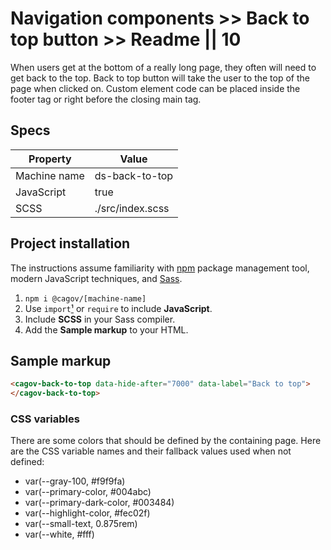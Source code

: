 # Navigation components >> Back to top button >> Readme || 10

When users get at the bottom of a really long page, they often will need to get back to the top. Back to top button will take the user to the top of the page when clicked on. Custom element code can be placed inside the footer tag or right before the closing main tag.


## Specs

| Property | Value |
| --- | --- |
| Machine name | ds-back-to-top |
| JavaScript | true |
| SCSS | ./src/index.scss |

## Project installation

The instructions assume familiarity with [npm](https://npmjs.com) package management tool, modern JavaScript techniques, and [Sass](https://sass-lang.com/).

1. `npm i @cagov/[machine-name]`
2. Use `import`[¹](/footnotes/#footnote1) or `require` to include **JavaScript**.  
3. Include **SCSS** in your Sass compiler.
4. Add the **Sample markup** to your HTML.

## Sample markup

```html
<cagov-back-to-top data-hide-after="7000" data-label="Back to top">
</cagov-back-to-top>

```

### CSS variables

There are some colors that should be defined by the containing page. Here are the CSS variable names and their fallback values used when not defined:

- var(--gray-100, #f9f9fa)
- var(--primary-color, #004abc)
- var(--primary-dark-color, #003484)
- var(--highlight-color, #fec02f)
- var(--small-text, 0.875rem)
- var(--white, #fff)
